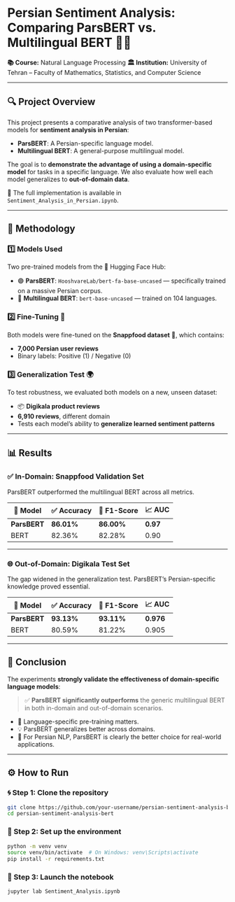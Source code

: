# Persian Sentiment Analysis: Comparing ParsBERT vs. Multilingual BERT 🤖📝

**📚 Course:** Natural Language Processing
**🏛️ Institution:** University of Tehran – Faculty of Mathematics, Statistics, and Computer Science

---

## 🔍 Project Overview

This project presents a comparative analysis of two transformer-based models for **sentiment analysis in Persian**:

*  **ParsBERT**: A Persian-specific language model.
*  **Multilingual BERT**: A general-purpose multilingual model.

The goal is to **demonstrate the advantage of using a domain-specific model** for tasks in a specific language. We also evaluate how well each model generalizes to **out-of-domain data**.

📓 The full implementation is available in `Sentiment_Analysis_in_Persian.ipynb`.

---

## 🧪 Methodology

### 1️⃣ Models Used

Two pre-trained models from the 🤗 Hugging Face Hub:

* 🟣 **ParsBERT**: `HooshvareLab/bert-fa-base-uncased` — specifically trained on a massive Persian corpus.
* 🔵 **Multilingual BERT**: `bert-base-uncased` — trained on 104 languages.

### 2️⃣ Fine-Tuning 🔧

Both models were fine-tuned on the **Snappfood dataset** 🍔, which contains:

* **7,000 Persian user reviews**
* Binary labels: Positive (1) / Negative (0)

### 3️⃣ Generalization Test 🌍

To test robustness, we evaluated both models on a new, unseen dataset:

* 📦 **Digikala product reviews**
* **6,910 reviews**, different domain
* Tests each model’s ability to **generalize learned sentiment patterns**

---

## 📊 Results

### ✅ In-Domain: Snappfood Validation Set

ParsBERT outperformed the multilingual BERT across all metrics.

| 🧠 Model     | ✅ Accuracy | 🎯 F1-Score | 📈 AUC   |
| ------------ | ---------- | ----------- | -------- |
| **ParsBERT** | **86.01%** | **86.00%**  | **0.97** |
| BERT         | 82.36%     | 82.28%      | 0.90     |


---

### 🌐 Out-of-Domain: Digikala Test Set

The gap widened in the generalization test. ParsBERT’s Persian-specific knowledge proved essential.

| 🧠 Model     | ✅ Accuracy | 🎯 F1-Score | 📈 AUC    |
| ------------ | ---------- | ----------- | --------- |
| **ParsBERT** | **93.13%** | **93.11%**  | **0.976** |
| BERT         | 80.59%     | 81.22%      | 0.905     |


---

## 🧠 Conclusion

The experiments **strongly validate the effectiveness of domain-specific language models**:

> ✅ **ParsBERT significantly outperforms** the generic multilingual BERT in both in-domain and out-of-domain scenarios.

* 📌 Language-specific pre-training matters.
* 💡 ParsBERT generalizes better across domains.
* 🚀 For Persian NLP, ParsBERT is clearly the better choice for real-world applications.

---

## ⚙️ How to Run

### 🌀 Step 1: Clone the repository

```bash
git clone https://github.com/your-username/persian-sentiment-analysis-bert.git
cd persian-sentiment-analysis-bert
```

### 🧱 Step 2: Set up the environment

```bash
python -m venv venv
source venv/bin/activate  # On Windows: venv\Scripts\activate
pip install -r requirements.txt
```

### 📒 Step 3: Launch the notebook

```bash
jupyter lab Sentiment_Analysis.ipynb
```

